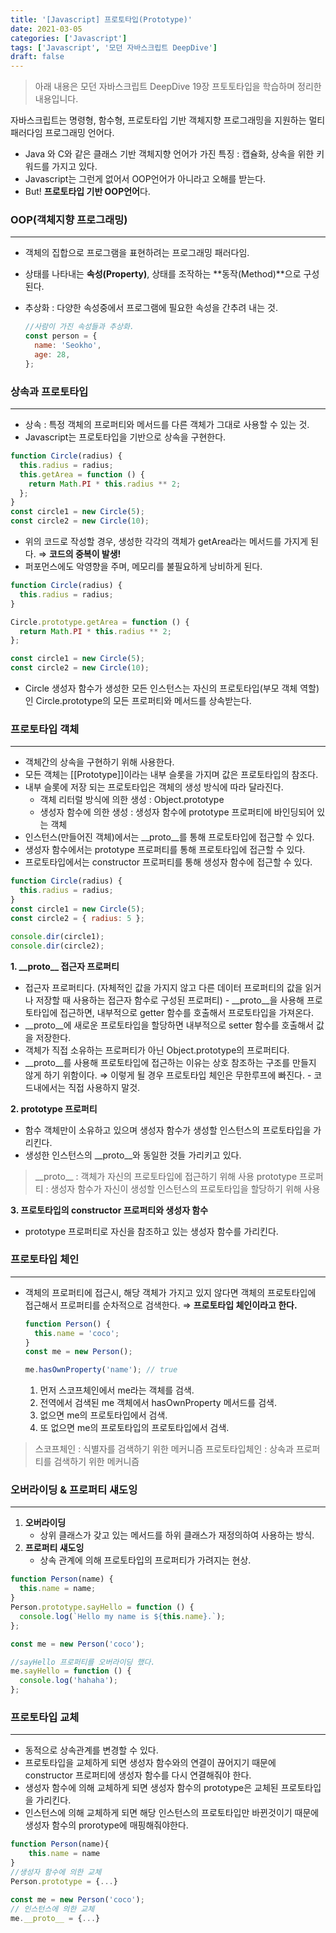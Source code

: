 ```yaml
---
title: '[Javascript] 프로토타입(Prototype)'
date: 2021-03-05
categories: ['Javascript']
tags: ['Javascript', '모던 자바스크립트 DeepDive']
draft: false
---
```




> 아래 내용은 모던 자바스크립트 DeepDive 19장 프토토타입을 학습하며 정리한 내용입니다.

<!--more-->

자바스크립트는 명령형, 함수형, 프로토타입 기반 객체지향 프로그래밍을 지원하는 멀티 패러다임 프로그래밍 언어다.

- Java 와 C와 같은 클래스 기반 객체지향 언어가 가진 특징 : 캡슐화, 상속을 위한 키워드를 가지고 있다.
- Javascript는 그런게 없어서 OOP언어가 아니라고 오해를 받는다.
- But! **프로토타입 기반 OOP언어**다.

### OOP(객체지향 프로그래밍)

---

- 객체의 집합으로 프로그램을 표현하려는 프로그래밍 패러다임.
- 상태를 나타내는 **속성(Property)**, 상태를 조작하는 **동작(Method)**으로 구성된다.
- 추상화 : 다양한 속성중에서 프로그램에 필요한 속성을 간추려 내는 것.

  ```jsx
  //사람이 가진 속성들과 추상화.
  const person = {
    name: 'Seokho',
    age: 28,
  };
  ```

### 상속과 프로토타입

---

- 상속 : 특정 객체의 프로퍼티와 메서드를 다른 객체가 그대로 사용할 수 있는 것.
- Javascript는 프로토타입을 기반으로 상속을 구현한다.

```jsx
function Circle(radius) {
  this.radius = radius;
  this.getArea = function () {
    return Math.PI * this.radius ** 2;
  };
}
const circle1 = new Circle(5);
const circle2 = new Circle(10);
```

- 위의 코드로 작성할 경우, 생성한 각각의 객체가 getArea라는 메서드를 가지게 된다. ⇒ **코드의 중복이 발생!**
- 퍼포먼스에도 악영향을 주며, 메모리를 불필요하게 낭비하게 된다.

```jsx
function Circle(radius) {
  this.radius = radius;
}

Circle.prototype.getArea = function () {
  return Math.PI * this.radius ** 2;
};

const circle1 = new Circle(5);
const circle2 = new Circle(10);
```

- Circle 생성자 함수가 생성한 모든 인스턴스는 자신의 프로토타입(부모 객체 역할)인 Circle.prototype의 모든 프로퍼티와 메서드를 상속받는다.

### 프로토타입 객체

---

- 객체간의 상속을 구현하기 위해 사용한다.
- 모든 객체는 [[Prototype]]이라는 내부 슬롯을 가지며 값은 프로토타입의 참조다.
- 내부 슬롯에 저장 되는 프로토타입은 객체의 생성 방식에 따라 달라진다.
  - 객체 리터럴 방식에 의한 생성 : Object.prototype
  - 생성자 함수에 의한 생성 : 생성자 함수에 prototype 프로퍼티에 바인딩되어 있는 객체
- 인스턴스(만들어진 객체)에서는 \_\_proto\_\_를 통해 프로토타입에 접근할 수 있다.
- 생성자 함수에서는 prototype 프로퍼티를 통해 프로토타입에 접근할 수 있다.
- 프로토타입에서는 constructor 프로퍼티를 통해 생성자 함수에 접근할 수 있다.

```jsx
function Circle(radius) {
  this.radius = radius;
}
const circle1 = new Circle(5);
const circle2 = { radius: 5 };

console.dir(circle1);
console.dir(circle2);
```

**1. \_\_proto\_\_ 접근자 프로퍼티**

- 접근자 프로퍼티다. (자체적인 값을 가지지 않고 다른 데이터 프로퍼티의 값을 읽거나 저장할 때 사용하는 접근자 함수로 구성된 프로퍼티) - \_\_proto\_\_을 사용해 프로토타입에 접근하면, 내부적으로 getter 함수를 호출해서 프로토타입을 가져온다.
- \_\_proto\_\_에 새로운 프로토타입을 할당하면 내부적으로 setter 함수를 호출해서 값을 저장한다.
- 객체가 직접 소유하는 프로퍼티가 아닌 Object.prototype의 프로퍼티다.
- \_\_proto\_\_를 사용해 프로토타입에 접근하는 이유는 상호 참조하는 구조를 만들지 않게 하기 위함이다.
  ⇒ 이렇게 될 경우 프로토타입 체인은 무한루프에 빠진다. - 코드내에서는 직접 사용하지 말것.

**2. prototype 프로퍼티**

- 함수 객체만이 소유하고 있으며 생성자 함수가 생성할 인스턴스의 프로토타입을 가리킨다.
- 생성한 인스턴스의 \_\_proto\_\_와 동일한 것들 가리키고 있다.

> \_\_proto\_\_ : 객체가 자신의 프로토타입에 접근하기 위해 사용
> prototype 프로퍼티 : 생성자 함수가 자신이 생성할 인스턴스의 프로토타입을 할당하기 위해 사용

**3. 프로토타입의 constructor 프로퍼티와 생성자 함수**

- prototype 프로퍼티로 자신을 참조하고 있는 생성자 함수를 가리킨다.

### 프로토타입 체인

---

- 객체의 프로퍼티에 접근시, 해당 객체가 가지고 있지 않다면 객체의 프로토타입에 접근해서 프로퍼티를 순차적으로 검색한다.
  ⇒ **프로토타입 체인이라고 한다.**

  ```jsx
  function Person() {
    this.name = 'coco';
  }
  const me = new Person();

  me.hasOwnProperty('name'); // true
  ```

  1. 먼저 스코프체인에서 me라는 객체를 검색.
  2. 전역에서 검색된 me 객체에서 hasOwnProperty 메서드를 검색.
  3. 없으면 me의 프로토타입에서 검색.
  4. 또 없으면 me의 프로토타입의 프로토타입에서 검색.

> 스코프체인 : 식별자를 검색하기 위한 메커니즘
> 프로토타입체인 : 상속과 프로퍼티를 검색하기 위한 메커니즘

### 오버라이딩 & 프로퍼티 섀도잉

---

1. **오버라이딩**
   - 상위 클래스가 갖고 있는 메서드를 하위 클래스가 재정의하여 사용하는 방식.
2. **프로퍼티 섀도잉**
   - 상속 관계에 의해 프로토타입의 프로퍼티가 가려지는 현상.

```jsx
function Person(name) {
  this.name = name;
}
Person.prototype.sayHello = function () {
  console.log(`Hello my name is ${this.name}.`);
};

const me = new Person('coco');

//sayHello 프로퍼티를 오버라이딩 했다.
me.sayHello = function () {
  console.log('hahaha');
};
```

### 프로토타입 교체

---

- 동적으로 상속관계를 변경할 수 있다.
- 프로토타입을 교체하게 되면 생성자 함수와의 연결이 끊어지기 때문에 constructor 프로퍼티에 생성자 함수를 다시 연결해줘야 한다.
- 생성자 함수에 의해 교체하게 되면 생성자 함수의 prototype은 교체된 프로토타입을 가리킨다.
- 인스턴스에 의해 교체하게 되면 해당 인스턴스의 프로토타입만 바뀐것이기 때문에 생성자 함수의 prorotype에 매핑해줘야한다.

```jsx
function Person(name){
	this.name = name
}
//생성자 함수에 의한 교체
Person.prototype = {...}

const me = new Person('coco');
// 인스턴스에 의한 교체
me.__proto__ = {...}
```
